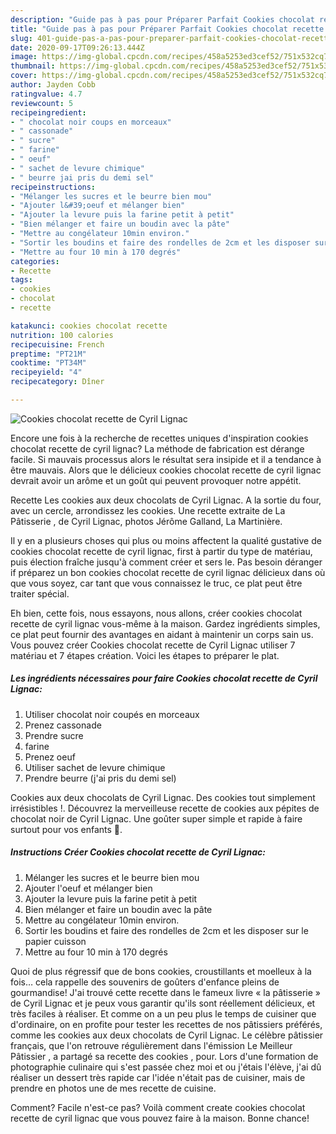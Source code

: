 ```yaml
---
description: "Guide pas à pas pour Préparer Parfait Cookies chocolat recette de Cyril Lignac"
title: "Guide pas à pas pour Préparer Parfait Cookies chocolat recette de Cyril Lignac"
slug: 401-guide-pas-a-pas-pour-preparer-parfait-cookies-chocolat-recette-de-cyril-lignac
date: 2020-09-17T09:26:13.444Z
image: https://img-global.cpcdn.com/recipes/458a5253ed3cef52/751x532cq70/cookies-chocolat-recette-de-cyril-lignac-photo-principale-de-la-recette.jpg
thumbnail: https://img-global.cpcdn.com/recipes/458a5253ed3cef52/751x532cq70/cookies-chocolat-recette-de-cyril-lignac-photo-principale-de-la-recette.jpg
cover: https://img-global.cpcdn.com/recipes/458a5253ed3cef52/751x532cq70/cookies-chocolat-recette-de-cyril-lignac-photo-principale-de-la-recette.jpg
author: Jayden Cobb
ratingvalue: 4.7
reviewcount: 5
recipeingredient:
- " chocolat noir coups en morceaux"
- " cassonade"
- " sucre"
- " farine"
- " oeuf"
- " sachet de levure chimique"
- " beurre jai pris du demi sel"
recipeinstructions:
- "Mélanger les sucres et le beurre bien mou"
- "Ajouter l&#39;oeuf et mélanger bien"
- "Ajouter la levure puis la farine petit à petit"
- "Bien mélanger et faire un boudin avec la pâte"
- "Mettre au congélateur 10min environ."
- "Sortir les boudins et faire des rondelles de 2cm et les disposer sur le papier cuisson"
- "Mettre au four 10 min à 170 degrés"
categories:
- Recette
tags:
- cookies
- chocolat
- recette

katakunci: cookies chocolat recette 
nutrition: 100 calories
recipecuisine: French
preptime: "PT21M"
cooktime: "PT34M"
recipeyield: "4"
recipecategory: Dîner

---
```



![Cookies chocolat recette de Cyril Lignac](https://img-global.cpcdn.com/recipes/458a5253ed3cef52/751x532cq70/cookies-chocolat-recette-de-cyril-lignac-photo-principale-de-la-recette.jpg)

Encore une fois à la recherche de recettes uniques d'inspiration cookies chocolat recette de cyril lignac? La méthode de fabrication est dérange facile. Si mauvais processus alors le résultat sera insipide et il a tendance à être mauvais. Alors que le délicieux cookies chocolat recette de cyril lignac devrait avoir un arôme et un goût qui peuvent provoquer notre appétit.

Recette Les cookies aux deux chocolats de Cyril Lignac. A la sortie du four, avec un cercle, arrondissez les cookies. Une recette extraite de La Pâtisserie , de Cyril Lignac, photos Jérôme Galland, La Martinière.

Il y en a plusieurs choses qui plus ou moins affectent la qualité gustative de cookies chocolat recette de cyril lignac, first à partir du type de matériau, puis élection fraîche jusqu'à comment créer et sers le. Pas besoin déranger if préparez un bon cookies chocolat recette de cyril lignac délicieux dans où que vous soyez, car tant que vous connaissez le truc, ce plat peut être traiter spécial.


Eh bien, cette fois, nous essayons, nous allons, créer cookies chocolat recette de cyril lignac vous-même à la maison. Gardez ingrédients simples, ce plat peut fournir des avantages en aidant à maintenir un corps sain us. Vous pouvez créer Cookies chocolat recette de Cyril Lignac utiliser 7 matériau et 7 étapes création. Voici les étapes to préparer le plat.

<!--inarticleads1-->

##### Les ingrédients nécessaires pour faire Cookies chocolat recette de Cyril Lignac:

1. Utiliser  chocolat noir coupés en morceaux
1. Prenez  cassonade
1. Prendre  sucre
1.   farine
1. Prenez  oeuf
1. Utiliser  sachet de levure chimique
1. Prendre  beurre (j&#39;ai pris du demi sel)


Cookies aux deux chocolats de Cyril Lignac. Des cookies tout simplement irrésistibles !. Découvrez la merveilleuse recette de cookies aux pépites de chocolat noir de Cyril Lignac. Une goûter super simple et rapide à faire surtout pour vos enfants 🙂. 

<!--inarticleads2-->

##### Instructions Créer Cookies chocolat recette de Cyril Lignac:

1. Mélanger les sucres et le beurre bien mou
1. Ajouter l&#39;oeuf et mélanger bien
1. Ajouter la levure puis la farine petit à petit
1. Bien mélanger et faire un boudin avec la pâte
1. Mettre au congélateur 10min environ.
1. Sortir les boudins et faire des rondelles de 2cm et les disposer sur le papier cuisson
1. Mettre au four 10 min à 170 degrés


Quoi de plus régressif que de bons cookies, croustillants et moelleux à la fois… cela rappelle des souvenirs de goûters d&#39;enfance pleins de gourmandise! J&#39;ai trouvé cette recette dans le fameux livre « la pâtisserie » de Cyril Lignac et je peux vous garantir qu&#39;ils sont réellement délicieux, et très faciles à réaliser. Et comme on a un peu plus le temps de cuisiner que d&#39;ordinaire, on en profite pour tester les recettes de nos pâtissiers préférés, comme les cookies aux deux chocolats de Cyril Lignac. Le célèbre pâtissier français, que l&#39;on retrouve régulièrement dans l&#39;émission Le Meilleur Pâtissier , a partagé sa recette des cookies , pour. Lors d&#39;une formation de photographie culinaire qui s&#39;est passée chez moi et ou j&#39;étais l&#39;élève, j&#39;ai dû réaliser un dessert très rapide car l&#39;idée n&#39;était pas de cuisiner, mais de prendre en photos une de mes recette de cuisine. 


Comment? Facile n'est-ce pas? Voilà comment create cookies chocolat recette de cyril lignac que vous pouvez faire à la maison. Bonne chance!

